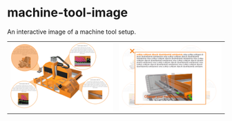 # machine-tool-image
An interactive image of a machine tool setup.

<table>
  <tr>
    <td width="50%" valign="center"><img src="/readme/readmeimg1.png" /></td>
    <td width="50%" valign="center"><img src="/readme/readmeimg2.png" /></td>
  </tr>
</table>

